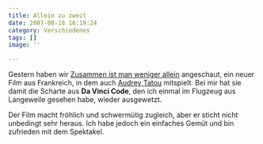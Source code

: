 ```yaml
---
title: Allein zu zweit
date: 2007-08-18 16:19:24
category: Verschiedenes
tags: []
image: ''

---
```


Gestern haben wir [Zusammen ist man weniger allein](http://www.zusammen-ist-man-weniger-allein.de/) angeschaut, ein neuer Film aus Frankreich, in dem auch [Audrey Tatou](http://www.imdb.com/name/nm0851582/) mitspielt. Bei mir hat sie damit die Scharte aus **Da Vinci Code**, den ich einmal im Flugzeug aus Langeweile gesehen habe, wieder ausgewetzt.  

  

Der Film macht fröhlich und schwermütig zugleich, aber er sticht nicht unbedingt sehr heraus. Ich habe jedoch ein einfaches Gemüt und bin zufrieden mit dem Spektakel.
